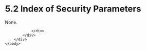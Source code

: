 <html dir="LTR" xmlns:mshelp="http://msdn.microsoft.com/mshelp" xmlns:ddue="http://ddue.schemas.microsoft.com/authoring/2003/5" xmlns:xlink="http://www.w3.org/1999/xlink" xmlns:tool="http://www.microsoft.com/tooltip">
    <head>
        <meta http-equiv="Content-Type" content="text/html; CHARSET=utf-8"></meta>
        <meta name="save" content="history"></meta>
        <title>5.2 Index of Security Parameters</title>
        <xml>
            <mshelp:toctitle title="5.2 Index of Security Parameters"></mshelp:toctitle>
            <mshelp:rltitle title="[MS-OXCNOTIF]: Index of Security Parameters"></mshelp:rltitle>
            <mshelp:keyword index="A" term="3a655a13-1f18-417d-99fa-44e42854b6df"></mshelp:keyword>
            <mshelp:attr name="DCSext.ContentType" value="open specification"></mshelp:attr>
            <mshelp:attr name="AssetID" value="3a655a13-1f18-417d-99fa-44e42854b6df"></mshelp:attr>
            <mshelp:attr name="TopicType" value="kbRef"></mshelp:attr>
            <mshelp:attr name="DCSext.Title" value="[MS-OXCNOTIF]: Index of Security Parameters" />
        </xml>
    </head>
    <body>
        <div id="header">
            <h1 class="heading">5.2 Index of Security Parameters</h1>
        </div>
        <div id="mainSection">
            <div id="mainBody">
                <div id="allHistory" class="saveHistory"></div>
                <div id="sectionSection0" class="section" name="collapseableSection">
                    

<p>None.</p>


                </div>
            </div>
        </div>
    </body>
</html>